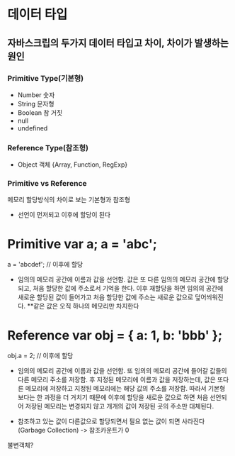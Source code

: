 # 데이터 타입

## 자바스크립의 두가지 데이터 타입고 차이, 차이가 발생하는 원인

### Primitive Type(기본형)

- Number 숫자
- String 문자형
- Boolean 참 거짓
- null
- undefined

### Reference Type(참조형)

- Object 객체 {Array, Function, RegExp}

### Primitive vs Reference

메모리 할당방식의 차이로 보는 기본형과 참조형

- 선언이 먼저되고 이후에 할당이 된다

Primitive
var a;
a = 'abc';  
 ===============
a = 'abcdef'; // 이후에 할당

- 임의의 메모리 공간에 이름과 값을 선언함. 값은 또 다른 임의의 메모리 공간에 할당되고, 처음 할당한 값에 주소로서 기억을 한다.
  이후 재할당을 하면 임의의 공간에 새로운 할당된 값이 들어가고 처음 할당한 값에 주소는 새로운 값으로 덮어씌워진다.
  \*\*같은 값은 오직 하나의 메모리만 차지한다

Reference
var obj = {
a: 1,
b: 'bbb'
};
=============
obj.a = 2; // 이후에 할당

- 임의의 메모리 공간에 이름과 값을 선언함. 또 임의의 메모리 공간에 들어갈 값들의 다른 메모리 주소를 저장함. 후 지정된 메모리에
  이름과 값을 저장하는데, 값은 또다른 메모리에 저장하고 지정된 메모리에는 해당 값의 주소를 저장함.
  따라서 기본형보다는 한 과정을 더 거치기 때문에 이후에 할당을 새로운 값으로 하면 처음 선언되어 저장된 메모리는 변경되지 않고
  개개의 값이 저장된 곳의 주소만 대체된다.

* 참조하고 있는 값이 다른값으로 할당되면서 필요 없는 값이 되면 사라진다(Garbage Collection) -> 참조카운트가 0

불변객체?

